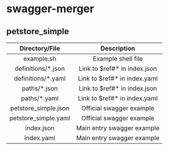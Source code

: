 # swagger-merger

## petstore_simple

| Directory/File | Description |
| :---: | :---: |
| example.sh | Example shell file |
| definitions/*.json | Link to $ref#* in index.json |
| definitions/*.yaml | Link to $ref#* in index.yaml |
| paths/*.json | Link to $ref#* in index.json |
| paths/*.yaml | Link to $ref#* in index.yaml |
| petstore_simple.json | Official swagger example |
| petstore_simple.yaml | Official swagger example |
| index.json | Main entry swagger example |
| index.yaml | Main entry swagger example |

